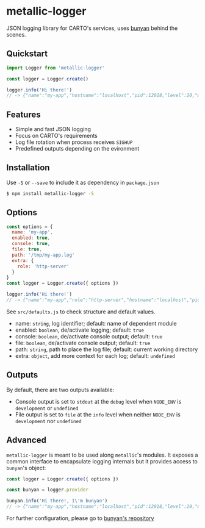 # metallic-logger

JSON logging library for CARTO's services, uses [bunyan](https://github.com/trentm/node-bunyan) behind the scenes.

## Quickstart

```js
import Logger from 'metallic-logger'

const logger = Logger.create()

logger.info('Hi there!')
// -> {"name":"my-app","hostname":"localhost","pid":12018,"level":20,"msg":"Hi there!","time":"2017-02-13T13:47:32.521Z","v":0}
```

## Features

- Simple and fast JSON logging
- Focus on CARTO's requirements
- Log file rotation when process receives `SIGHUP`
- Predefined outputs depending on the evironment

## Installation

Use `-S` or `--save` to include it as dependency in `package.json`

```bash
$ npm install metallic-logger -S
```

## Options

```js
const options = {
  name: 'my-app',
  enabled: true,
  console: true,
  file: true,
  path: '/tmp/my-app.log'
  extra: {
    role: 'http-server'
  }
}
const logger = Logger.create({ options })

logger.info('Hi there!')
// -> {"name":"my-app","role":"http-server","hostname":"localhost","pid":12018,"level":20,"msg":"Hi there!","time":"2017-02-13T13:47:32.521Z","v":0}
```

See `src/defaults.js` to check structure and default values.

  - name: `string`, log identifier; default: name of dependent module
  - enabled: `boolean`, de/activate logging; default: `true`
  - console: `boolean`, de/activate console output; default: `true`
  - file: `boolean`, de/activate console output; default: `true`
  - path: `string`, path to place the log file; default: current working directory
  - extra: `object`, add more context for each log; default: `undefined`

## Outputs

By default, there are two outputs available:
  - Console output is set to `stdout` at the `debug` level when `NODE_ENV` is `development` or `undefined`
  - File output is set to `file` at the `info` level when neither `NODE_ENV` is `development` nor `undefined`

## Advanced

`metallic-logger` is meant to be used along `metallic`'s modules. It exposes a common interface to encapsulate logging internals but it provides access to `bunyan`'s object:

```js
const logger = Logger.create({ options })

const bunyan = logger.provider

bunyan.info('Hi there!, I\'m bunyan')
// -> {"name":"my-app","hostname":"localhost","pid":12018,"level":20,"msg":"Hi there!, I'm bunyan","time":"2017-02-13T13:47:32.521Z","v":0}
```

For further configuration, please go to [bunyan's repository](https://github.com/trentm/node-bunyan)
